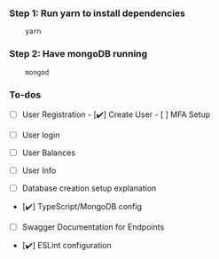 ### Step 1: Run yarn to install dependencies
        yarn

### Step 2: Have mongoDB running
        mongod



### To-dos

- [ ] User Registration
        - [✔️] Create User
        - [ ] MFA Setup
- [ ] User login
- [ ] User Balances
- [ ] User Info

- [ ] Database creation setup explanation
- [✔️] TypeScript/MongoDB config
- [ ] Swagger Documentation for Endpoints
- [✔️] ESLint configuration
